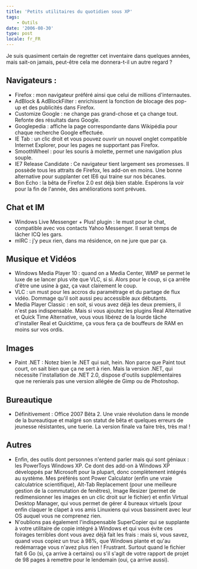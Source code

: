 ```yaml
---
title: 'Petits utilitaires du quotidien sous XP'
tags:
    - Outils
date: '2006-08-30'
type: post
locale: fr_FR
---
```


Je suis quasiment certain de regretter cet inventaire dans quelques années, mais sait-on jamais, peut-être cela me donnera-t-il un autre regard ?

## Navigateurs :

* Firefox : mon navigateur préféré ainsi que celui de millions d'internautes.
* AdBlock &amp; AdBlockFilter : enrichissent la fonction de blocage des pop-up et des publicités dans Firefox.
* Customize Google : ne change pas grand-chose et ça change tout. Refonte des résultats dans Google.
* Googlepedia : affiche la page correspondante dans Wikipédia pour chaque recherche Google effectuée.
* IE Tab : un clic droit et vous pouvez ouvrir un nouvel onglet compatible Internet Explorer, pour les pages ne supportant pas Firefox.
* SmoothWheel : pour les souris à molette, permet une navigation plus souple.
* IE7 Release Candidate : Ce navigateur tient largement ses promesses. Il possède tous les attraits de Firefox, les add-on en moins. Une bonne alternative pour supplanter cet IE6 qui traine sur nos bécanes.
* Bon Echo : la bêta de Firefox 2.0 est déjà bien stable. Espérons la voir pour la fin de l'année, des améliorations sont prévues.

## Chat et IM

* Windows Live Messenger + Plus! plugin : le must pour le chat, compatible avec vos contacts Yahoo Messenger. Il serait temps de lâcher ICQ les gars.
* mIRC : j'y peux rien, dans ma résidence, on ne jure que par ça.

## Musique et Vidéos

* Windows Media Player 10 : quand on a Media Center, WMP se permet le luxe de se lancer plus vite que VLC, si si. Alors pour le coup, si ça arrête d'être une usine à gaz, ça vaut clairement le coup.
* VLC : un must pour les accros du paramétrage et du partage de flux vidéo. Dommage qu'il soit aussi peu accessible aux débutants.
* Media Player Classic : en soit, si vous avez déjà les deux premiers, il n'est pas indispensable. Mais si vous ajoutez les plugins Real Alternative et Quick Time Alternative, vous vous libérez de la lourde tâche d'installer Real et Quicktime, ça vous fera ça de bouffeurs de RAM en moins sur vos ordis.

## Images

* Paint .NET : Notez bien le .NET qui suit, hein. Non parce que Paint tout court, on sait bien que ça ne sert à rien. Mais la version .NET, qui nécessite l'installation de .NET 2.0, dispose d'outils supplémentaires que ne renierais pas une version allégée de Gimp ou de Photoshop.

## Bureautique

* Définitivement : Office 2007 Bêta 2\. Une vraie révolution dans le monde de la bureautique et malgré son statut de bêta et quelques erreurs de jeunesse résistantes, une tuerie. La version finale va faire très, très mal !

## Autres

* Enfin, des outils dont personnes n'entend parler mais qui sont géniaux : les PowerToys Windows XP. Ce dont des add-on à Windows XP développés par Microsoft pour la plupart, donc complètement intégrés au système. Mes préférés sont Power Calculator (enfin une vraie calculatrice scientifique), Alt-Tab Replacement (pour une meilleure gestion de la commutation de fenêtres), Image Resizer (permet de redimensionner les images en un clic droit sur le fichier) et enfin Virtual Desktop Manager, qui vous permet de gérer 4 bureaux virtuels (pour enfin claquer le clapet à vos amis Linuxiens qui vous bassinent avec leur OS auquel vous ne comprenez rien.
* N'oublions pas également l'indispensable SuperCopier qui se supplante à votre utilitaire de copie intégré à Windows et qui vous évite ces foirages terribles dont vous avez déjà fait les frais : mais si, vous savez, quand vous copiez un truc à 98%, que Windows plante et qu'au redémarrage vous n'avez plus rien ! Frustrant. Surtout quand le fichier fait 6 Go (si, ça arrive à certains) ou s'il s'agit de votre rapport de projet de 98 pages à remettre pour le lendemain (oui, ça arrive aussi).
